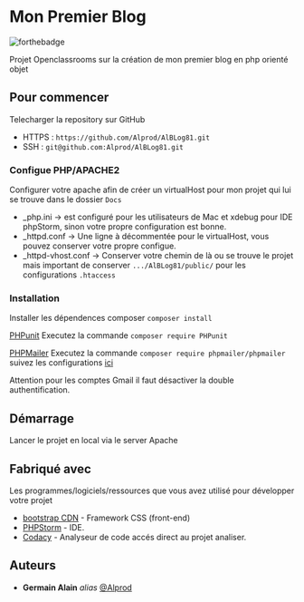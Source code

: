 # Mon Premier Blog 
![forthebadge](https://forthebadge.com/images/badges/built-with-love.svg)

Projet Openclassrooms sur la création de mon premier blog en php orienté objet

## Pour commencer

Telecharger la repository sur GitHub
-   HTTPS : ``https://github.com/Alprod/AlBLog81.git``
-   SSH : ``git@github.com:Alprod/AlBLog81.git``

### Configue PHP/APACHE2

Configurer votre apache afin de créer un virtualHost pour mon projet qui lui se trouve dans le dossier ``Docs``

-   _php.ini -> est configuré pour les utilisateurs de Mac et xdebug pour IDE phpStorm, sinon votre propre configuration est bonne.
-   _httpd.conf -> Une ligne à décommentée pour le virtualHost, vous pouvez conserver votre propre configue.
-   _httpd-vhost.conf -> Conserver votre chemin de là ou se trouve le projet mais important de conserver ``.../AlBLog81/public/`` pour les configurations ``.htaccess``

### Installation

Installer les dépendences composer ``composer install``

[PHPunit](https://phpunit.de) Executez la commande ``composer require PHPunit``

[PHPMailer](https://github.com/PHPMailer/PHPMailer) Executez la commande ``composer require phpmailer/phpmailer`` suivez les configurations [ici](https://github.com/PHPMailer/PHPMailer)

Attention pour les comptes Gmail il faut désactiver la double authentification.


## Démarrage

Lancer le projet en local via le server Apache

## Fabriqué avec

Les programmes/logiciels/ressources que vous avez utilisé pour développer votre projet

*   [bootstrap CDN](http://materializecss.com) - Framework CSS (front-end)
*   [PHPStorm](https://atom.io/) - IDE.
*   [Codacy](https://app.codacy.com/gh/Alprod/AlBLog81/dashboard?branch=master) - Analyseur de code accés direct au projet analiser.

## Auteurs

*   **Germain Alain** _alias_ [@Alprod](https://github.com/Alprod)

